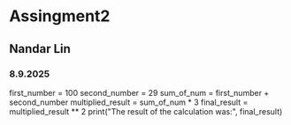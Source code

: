 # Assingment2
## Nandar Lin
### 8.9.2025
first_number = 100
second_number = 29
sum_of_num = first_number + second_number
multiplied_result = sum_of_num * 3
final_result = multiplied_result ** 2
print("The result of the calculation was:", final_result)
